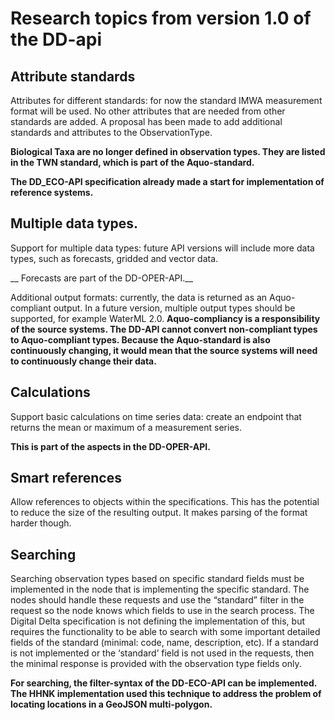 # Research topics from version 1.0 of the DD-api
## Attribute standards
Attributes for different standards: for now the standard IMWA measurement format will be used. No other attributes that are needed from other standards are added.  A proposal has been made to add additional standards and attributes to the ObservationType.

__Biological Taxa are no longer defined in observation types. They are listed in the TWN standard, which is part of the Aquo-standard.__

__The DD_ECO-API specification already made a start for implementation of reference systems.__

## Multiple data types.
Support for multiple data types: future API versions will include more data types, such as forecasts, gridded and vector data.

__ Forecasts are part of the DD-OPER-API.__

Additional output formats: currently, the data is returned as an Aquo-compliant output. In a future version, multiple output types should be supported, for example WaterML 2.0.
__Aquo-compliancy is a responsibility of the source systems. The DD-API cannot convert non-compliant types to Aquo-compliant types. Because the Aquo-standard is also continuously changing, it would mean that the source systems will need to continuously change their data.__

## Calculations
Support basic calculations on time series data: create an endpoint that returns the mean or maximum of a measurement series.

__This is part of the aspects in the DD-OPER-API.__

## Smart references
Allow references to objects within the specifications. This has the potential to reduce the size of the resulting output. It makes parsing of the format harder though.

## Searching
Searching observation types based on specific standard fields must be implemented in the node that is implementing the specific standard. The nodes should handle these requests and use the “standard” filter in the request so the node knows which fields to use in the search process. The Digital Delta specification is not defining the implementation of this, but requires the functionality to be able to search with some important detailed fields of the standard (minimal: code, name, description, etc). If a standard is not implemented or the ‘standard’ field is not used in the requests, then the minimal response is provided with the observation type fields only.

__For searching, the filter-syntax of the DD-ECO-API can be implemented. The HHNK implementation used this technique to address the problem of locating locations in a GeoJSON multi-polygon.__

